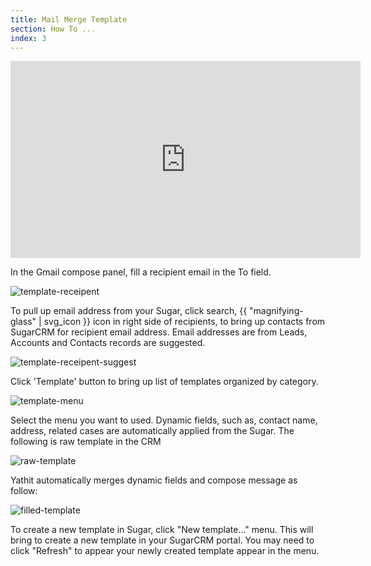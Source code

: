 ```yaml
---
title: Mail Merge Template 
section: How To ...
index: 3
---
```


<iframe width="560" height="315" src="https://www.youtube.com/embed/ByisDh97d1E?list=PL0ZVs2MTcLP82s0qTsQ3RTZXad_dZCSbU" frameborder="0" allowfullscreen></iframe>

In the Gmail compose panel, fill a recipient email in the To field. 

![template-receipent](https://yathit-assets.storage.googleapis.com/web/template-receipent.png)

To pull up email address from your Sugar, click search, {{ "magnifying-glass" | svg_icon }} icon in right side of recipients, to bring up contacts from SugarCRM for recipient email address. Email addresses are from Leads, Accounts and Contacts records are suggested.

![template-receipent-suggest](https://yathit-assets.storage.googleapis.com/web/template-receipent-suggest.png)

Click 'Template' button to bring up list of templates organized by category.

![template-menu](https://yathit-assets.storage.googleapis.com/web/template-menu.png)

Select the menu you want to used. Dynamic fields, such as, contact name, address, related cases are automatically applied from the Sugar. The following is raw template in the CRM

![raw-template](https://yathit-assets.storage.googleapis.com/web/raw-template.png)

Yathit automatically merges dynamic fields and compose message as follow:

![filled-template](https://yathit-assets.storage.googleapis.com/web/filled-template.png)

To create a new template in Sugar, click "New template..." menu. This will bring to create a new template in your SugarCRM portal. You may need to click "Refresh" to appear your newly created template appear in the menu.


